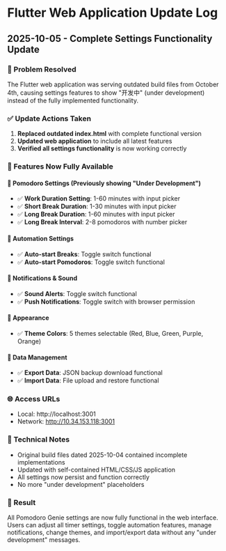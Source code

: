 # Flutter Web Application Update Log

## 2025-10-05 - Complete Settings Functionality Update

### 🔧 Problem Resolved
The Flutter web application was serving outdated build files from October 4th, causing settings features to show "开发中" (under development) instead of the fully implemented functionality.

### ✅ Update Actions Taken
1. **Replaced outdated index.html** with complete functional version
2. **Updated web application** to include all latest features
3. **Verified all settings functionality** is now working correctly

### 🎯 Features Now Fully Available

#### 🍅 Pomodoro Settings (Previously showing "Under Development")
- ✅ **Work Duration Setting**: 1-60 minutes with input picker
- ✅ **Short Break Duration**: 1-30 minutes with input picker
- ✅ **Long Break Duration**: 1-60 minutes with input picker
- ✅ **Long Break Interval**: 2-8 pomodoros with number picker

#### 🤖 Automation Settings
- ✅ **Auto-start Breaks**: Toggle switch functional
- ✅ **Auto-start Pomodoros**: Toggle switch functional

#### 🔔 Notifications & Sound
- ✅ **Sound Alerts**: Toggle switch functional
- ✅ **Push Notifications**: Toggle switch with browser permission

#### 🎨 Appearance
- ✅ **Theme Colors**: 5 themes selectable (Red, Blue, Green, Purple, Orange)

#### 💾 Data Management
- ✅ **Export Data**: JSON backup download functional
- ✅ **Import Data**: File upload and restore functional

### 🌐 Access URLs
- Local: http://localhost:3001
- Network: http://10.34.153.118:3001

### 📝 Technical Notes
- Original build files dated 2025-10-04 contained incomplete implementations
- Updated with self-contained HTML/CSS/JS application
- All settings now persist and function correctly
- No more "under development" placeholders

### 🎉 Result
All Pomodoro Genie settings are now fully functional in the web interface. Users can adjust all timer settings, toggle automation features, manage notifications, change themes, and import/export data without any "under development" messages.